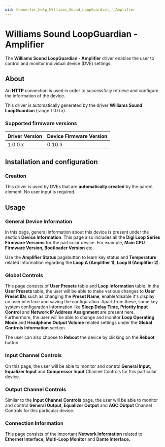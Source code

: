 ```yaml
---
uid: Connector_help_Williams_Sound_LoopGuardian_-_Amplifier
---
```


# Williams Sound LoopGuardian - Amplifier



The **Williams Sound LoopGuardian - Amplifier** driver enables the user to control and monitor individual device (DVE) settings.

## About

An **HTTP** connection is used in order to successfully retrieve and configure the information of the device.

This driver is automatically generated by the driver ****Williams Sound LoopGuardian**** (range 1.0.0.x).

### Supported firmware versions

| **Driver Version** | **Device Firmware Version** |
|--------------------|-----------------------------|
| 1.0.0.x            | 0.10.3                      |

## Installation and configuration

### Creation

This driver is used by DVEs that are **automatically created** by the parent element. No user input is required.

## Usage

### General Device Information

In this page, general information about this device is present under the section **Device Information**. This page also includes all the **Digi Loop Series Firmware Versions** for the particular device. For example, **Main CPU Firmware Version, Bootloader Version** etc.

Use the **Amplifier Status** pagebutton to learn key status and **Temperature** related information regarding the **Loop A (Amplifier 1), Loop B (Amplifier 2)**.

### Global Controls

This page consists of **User Presets** table and **Loop Information** table. In the **User Presets** table, the user will be able to make various changes to **User Preset IDs** such as changing the **Preset Name**, enable/disable it's display on user interface and saving the configuration. Apart from these, some key system configuration information like **Sleep Delay Time, Priority Input Control** and **Network IP Address Assignment** are present here. Furthermore, the user will be able to change and monitor **Loop Operating Mode** and **Headphone Output Volume** related settings under the **Global Controls Information** section.

The user can also choose to **Reboot** the device by clicking on the **Reboot** button.

### Input Channel Controls

On this page, the user will be able to monitor and control **General Input, Equalizer Input** and **Compressor Input** Channel Controls for this particular device.

### Output Channel Controls

Similar to the **Input Channel Controls** page, the user will be able to monitor and control **General Output, Equalizer Output** and **AGC Output** Channel Controls for this particular device.

### Connection Information

This page consists of the important **Network Information** related to **Ethernet Interface, Multi-Loop Monitor** and **Dante Interface.**
